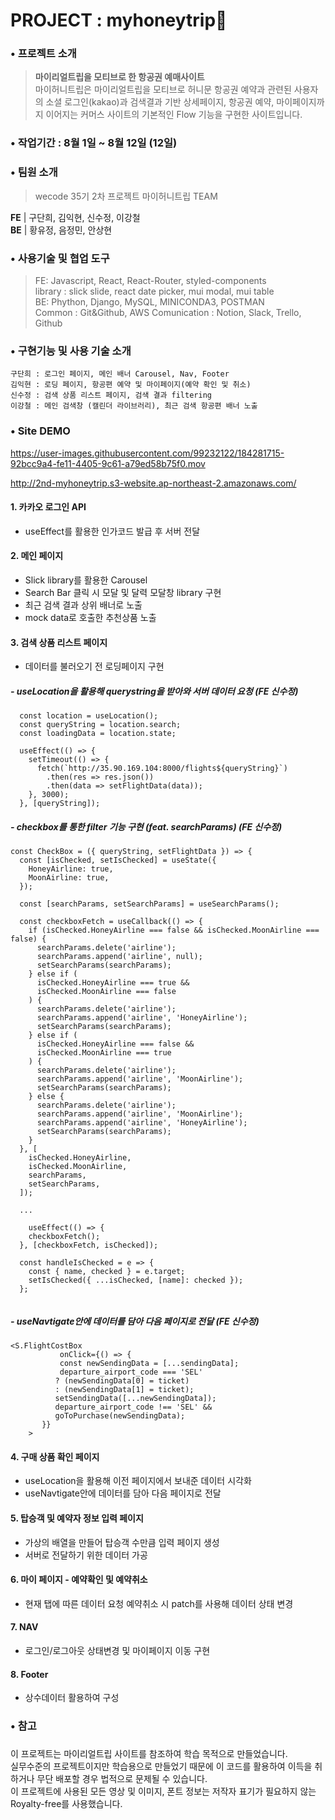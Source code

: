 # PROJECT : myhoneytrip🐝

### • 프로젝트 소개
>**마이리얼트립을 모티브로 한 항공권 예매사이트**  
마이허니트립은 마이리얼트립을 모티브로 허니문 항공권 예약과 관련된 사용자의 소셜 로그인(kakao)과 검색결과 기반 상세페이지, 항공권 예약, 마이페이지까지 이어지는 커머스 사이트의 기본적인 Flow 기능을 구현한 사이트입니다.

### • 작업기간 : 8월 1일 ~ 8월 12일 (12일)

### • 팀원 소개
> wecode 35기 2차 프로젝트 마이허니트립 TEAM

  **FE** | 구단희, 김익현, 신수정, 이강철  
  **BE** | 황유정, 음정민, 안상현
  
### • 사용기술 및 협업 도구  
> FE: Javascript, React, React-Router, styled-components  
>     library : slick slide, react date picker, mui modal, mui table  
> BE: Phython, Django, MySQL, MINICONDA3, POSTMAN  
> Common : Git&Github, AWS 
> Comunication : Notion, Slack, Trello, Github 

### • 구현기능 및 사용 기술 소개 

```
구단희 : 로그인 페이지, 메인 배너 Carousel, Nav, Footer
김익현 : 로딩 페이지, 항공편 예약 및 마이페이지(예약 확인 및 취소)
신수정 : 검색 상품 리스트 페이지, 검색 결과 filtering
이강철 : 메인 검색창 (캘린더 라이브러리), 최근 검색 항공편 배너 노출
```

### • Site DEMO

https://user-images.githubusercontent.com/99232122/184281715-92bcc9a4-fe11-4405-9c61-a79ed58b75f0.mov  

<http://2nd-myhoneytrip.s3-website.ap-northeast-2.amazonaws.com/>

#### 1. 카카오 로그인 API
- useEffect를 활용한 인가코드 발급 후 서버 전달
#### 2. 메인 페이지
- Slick library를 활용한 Carousel
- Search Bar 클릭 시 모달 및 달력 모달창 library 구현
- 최근 검색 결과 상위 배너로 노출
- mock data로 호출한 추천상품 노출

####  3. 검색 상품 리스트 페이지
- 데이터를 불러오기 전 로딩페이지 구현
##### - useLocation을 활용해 querystring을 받아와 서버 데이터 요청 (FE 신수정)
```
  const location = useLocation();
  const queryString = location.search;
  const loadingData = location.state;

  useEffect(() => {
    setTimeout(() => {
      fetch(`http://35.90.169.104:8000/flights${queryString}`)
        .then(res => res.json())
        .then(data => setFlightData(data));
    }, 3000);
  }, [queryString]);
```

##### - checkbox를 통한 filter 기능 구현 (feat. searchParams) (FE 신수정)
```
const CheckBox = ({ queryString, setFlightData }) => {
  const [isChecked, setIsChecked] = useState({
    HoneyAirline: true,
    MoonAirline: true,
  });

  const [searchParams, setSearchParams] = useSearchParams();

  const checkboxFetch = useCallback(() => {
    if (isChecked.HoneyAirline === false && isChecked.MoonAirline === false) {
      searchParams.delete('airline');
      searchParams.append('airline', null);
      setSearchParams(searchParams);
    } else if (
      isChecked.HoneyAirline === true &&
      isChecked.MoonAirline === false
    ) {
      searchParams.delete('airline');
      searchParams.append('airline', 'HoneyAirline');
      setSearchParams(searchParams);
    } else if (
      isChecked.HoneyAirline === false &&
      isChecked.MoonAirline === true
    ) {
      searchParams.delete('airline');
      searchParams.append('airline', 'MoonAirline');
      setSearchParams(searchParams);
    } else {
      searchParams.delete('airline');
      searchParams.append('airline', 'MoonAirline');
      searchParams.append('airline', 'HoneyAirline');
      setSearchParams(searchParams);
    }
  }, [
    isChecked.HoneyAirline,
    isChecked.MoonAirline,
    searchParams,
    setSearchParams,
  ]);
  
  ...
  
    useEffect(() => {
    checkboxFetch();
  }, [checkboxFetch, isChecked]);

  const handleIsChecked = e => {
    const { name, checked } = e.target;
    setIsChecked({ ...isChecked, [name]: checked });
  };
  
```
##### - useNavtigate안에 데이터를 담아 다음 페이지로 전달 (FE 신수정)
```
<S.FlightCostBox
           onClick={() => {
           const newSendingData = [...sendingData];
           departure_airport_code === 'SEL'
          ? (newSendingData[0] = ticket)
          : (newSendingData[1] = ticket);
          setSendingData([...newSendingData]);
          departure_airport_code !== 'SEL' &&
          goToPurchase(newSendingData);
       }}
    >
```   
#### 4. 구매 상품 확인 페이지
- useLocation을 활용해 이전 페이지에서 보내준 데이터 시각화 
- useNavtigate안에 데이터를 담아 다음 페이지로 전달

#### 5. 탑승객 및 예약자 정보 입력 페이지
- 가상의 배열을 만들어 탑승객 수만큼 입력 페이지 생성
- 서버로 전달하기 위한 데이터 가공

#### 6. 마이 페이지 - 예약확인 및 예약취소
- 현재 탭에 따른 데이터 요청 예약취소 시 patch를 사용해 데이터 상태 변경  

#### 7. NAV
- 로그인/로그아웃 상태변경 및 마이페이지 이동 구현
 
#### 8. Footer
- 상수데이터 활용하여 구성

### • 참고
#####
이 프로젝트는 마이리얼트립 사이트를 참조하여 학습 목적으로 만들었습니다.  
실무수준의 프로젝트이지만 학습용으로 만들었기 때문에 이 코드를 활용하여 이득을 취하거나 무단 배포할 경우 법적으로 문제될 수 있습니다.  
이 프로젝트에 사용된 모든 영상 및 이미지, 폰트 정보는 저작자 표기가 필요하지 않는 Royalty-free를 사용했습니다.  
